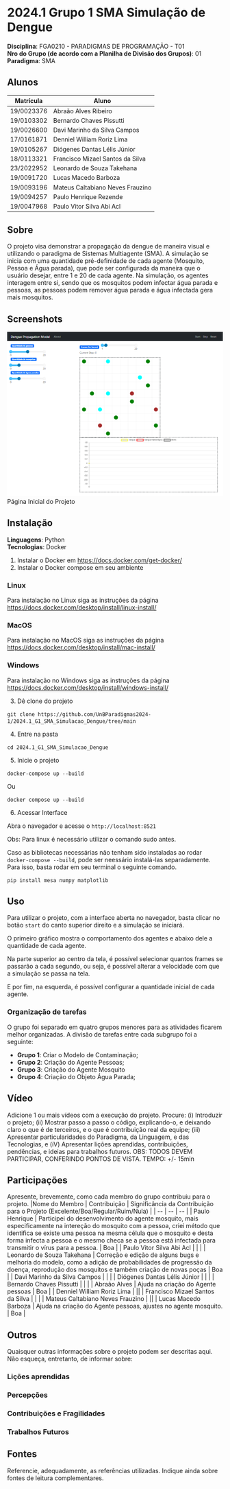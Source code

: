 # 2024.1 Grupo 1 SMA Simulação de Dengue

**Disciplina**: FGA0210 - PARADIGMAS DE PROGRAMAÇÃO - T01 <br>
**Nro do Grupo (de acordo com a Planilha de Divisão dos Grupos)**: 01<br>
**Paradigma**: SMA<br>

## Alunos

|Matrícula | Aluno |
| -- | -- |
| 19/0023376 |   Abraão Alves Ribeiro |
| 19/0103302 |   Bernardo Chaves Pissutti |
| 19/0026600 |   Davi Marinho da Silva Campos | 
| 17/0161871 |   Denniel William Roriz Lima| 
| 19/0105267 |   Diógenes Dantas Lélis Júnior| 
| 18/0113321 |   Francisco Mizael Santos da Silva | 
| 23/2022952 |   Leonardo de Souza Takehana| 
| 19/0091720 |   Lucas Macedo Barboza |
| 19/0093196 |   Mateus Caltabiano Neves Frauzino| 
| 19/0094257 |   Paulo Henrique Rezende |
| 19/0047968 |   Paulo Vitor Silva Abi Acl 

## Sobre

O projeto visa demonstrar a propagação da dengue de maneira visual e utilizando o paradigma de Sistemas Multiagente (SMA). A simulação se inicia com uma quantidade pré-definidade de cada agente (Mosquito, Pessoa e Água parada), que pode ser configurada da maneira que o usuário desejar, entre 1 e 20 de cada agente. Na simulação, os agentes interagem entre si, sendo que os mosquitos podem infectar água parada e pessoas, as pessoas podem remover água parada e água infectada gera mais mosquitos.

## Screenshots

![Screenshot 1](./img/layout.png)
Página Inicial do Projeto

## Instalação

**Linguagens**: Python<br>
**Tecnologias**: Docker<br>

<!-- Descreva os pré-requisitos para rodar o seu projeto e os comandos necessários.
Insira um manual ou um script para auxiliar ainda mais.
Gifs animados e outras ilustrações são bem-vindos! -->

1. Instalar o Docker em https://docs.docker.com/get-docker/
2. Instalar o Docker compose em seu ambiente

### Linux

Para instalação no Linux siga as instruções da página https://docs.docker.com/desktop/install/linux-install/

### MacOS

Para instalação no MacOS siga as instruções da página https://docs.docker.com/desktop/install/mac-install/

### Windows

Para instalação no Windows siga as instruções da página https://docs.docker.com/desktop/install/windows-install/

3. Dê clone do projeto

```
git clone https://github.com/UnBParadigmas2024-1/2024.1_G1_SMA_Simulacao_Dengue/tree/main
```

4. Entre na pasta

```
cd 2024.1_G1_SMA_Simulacao_Dengue
```

5. Inicie o projeto

```
docker-compose up --build
```

Ou

```
docker compose up --build
```

6. Acessar Interface

Abra o navegador e acesse o `http://localhost:8521`

Obs: Para linux é necessário utilizar o comando sudo antes.

Caso as bibliotecas necessárias não tenham sido instaladas ao rodar `docker-compose --build`, pode ser neessário instalá-las separadamente. Para isso, basta rodar em seu terminal o seguinte comando.

```
pip install mesa numpy matplotlib
```

## Uso

Para utilizar o projeto, com a interface aberta no navegador, basta clicar no botão `start` do canto superior direito e a simulação se iniciará. 

O primeiro gráfico mostra o comportamento dos agentes e abaixo dele a quantidade de cada agente. 

Na parte superior ao centro da tela, é possível selecionar quantos frames se passarão a cada segundo, ou seja, é possível alterar a velocidade com que a simulação se passa na tela. 

E por fim, na esquerda, é possível configurar a quantidade inicial de cada agente.

<!-- Explique como usar seu projeto.
Procure ilustrar em passos, com apoio de telas do software, seja com base na interface gráfica, seja com base no terminal.
Nessa seção, deve-se revelar de forma clara sobre o funcionamento do software. -->

### Organização de tarefas

O grupo foi separado em quatro grupos menores para as atividades ficarem melhor organizadas. A divisão de tarefas entre cada subgrupo foi a seguinte:

- **Grupo 1**: Criar o Modelo de Contaminação;
- **Grupo 2**: Criação do Agente Pessoas;
- **Grupo 3**: Criação do Agente Mosquito
- **Grupo 4**: Criação do Objeto Água Parada;

## Vídeo

Adicione 1 ou mais vídeos com a execução do projeto.
Procure:
(i) Introduzir o projeto;
(ii) Mostrar passo a passo o código, explicando-o, e deixando claro o que é de terceiros, e o que é contribuição real da equipe;
(iii) Apresentar particularidades do Paradigma, da Linguagem, e das Tecnologias, e
(iV) Apresentar lições aprendidas, contribuições, pendências, e ideias para trabalhos futuros.
OBS: TODOS DEVEM PARTICIPAR, CONFERINDO PONTOS DE VISTA.
TEMPO: +/- 15min

## Participações

Apresente, brevemente, como cada membro do grupo contribuiu para o projeto.
|Nome do Membro | Contribuição | Significância da Contribuição para o Projeto (Excelente/Boa/Regular/Ruim/Nula) |
| -- | -- | -- |
| Paulo Henrique | Participei do desenvolvimento do agente mosquito, mais especificamente na intereção do mosquito com a pessoa, criei método que identifica se existe uma pessoa na mesma célula que o mosquito e desta forma infecta a pessoa e o mesmo checa se a pessoa está infectada para transmitir o vírus para a pessoa. | Boa |
| Paulo Vitor Silva Abi Acl | | |
| Leonardo de Souza Takehana | Correção e edição de alguns bugs e melhoria do modelo, como a adição de probabilidades de progressão da doença, reprodução dos mosquitos e também criação de novas poças | Boa | 
| Davi Marinho da Silva Campos | | |
| Diógenes Dantas Lélis Júnior | | |
| Bernardo Chaves Pissutti | | |
| Abraão Alves | Ajuda na criação do Agente pessoas | Boa |
| Denniel William Roriz Lima |  ||
| Francisco Mizael Santos da Silva | | |
| Mateus Caltabiano Neves Frauzino |  ||
| Lucas Macedo Barboza | Ajuda na criação do Agente pessoas, ajustes no agente mosquito. | Boa |

## Outros

Quaisquer outras informações sobre o projeto podem ser descritas aqui. Não esqueça, entretanto, de informar sobre:

### Lições aprendidas

### Percepções

### Contribuições e Fragilidades

### Trabalhos Futuros

## Fontes

Referencie, adequadamente, as referências utilizadas.
Indique ainda sobre fontes de leitura complementares.
